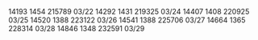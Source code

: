 
14193  1454 215789 03/22 
14292  1431 219325 03/24
14407  1408 220925 03/25
14520  1388 223122 03/26
14541  1388 225706 03/27
14664  1365 228314 03/28 
14846  1348 232591 03/29
